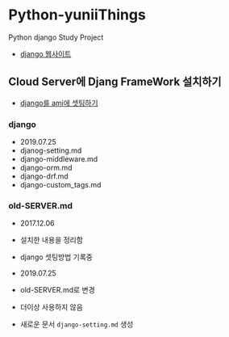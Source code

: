 # Python-yuniiThings
Python django Study Project

- [django 웹사이트](https://github.com/yuniithings/yuniithings.com)

## Cloud Server에 Djang FrameWork 설치하기
- [django를 ami에 셋팅하기](https://github.com/yuniithings/TIL/django/django-setting.md)


### django
- 2019.07.25
- djanog-setting.md
- django-middleware.md
- django-orm.md
- django-drf.md
- django-custom_tags.md


### old-SERVER.md
- 2017.12.06
- 설치한 내용을 정리함
- django 셋팅방법 기록중

- 2019.07.25
- old-SERVER.md로 변경
- 더이상 사용하지 않음
- 새로운 문서 `django-setting.md` 생성